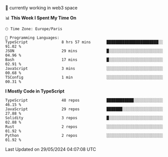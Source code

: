 🔭 currently working in web3 space

<!--START_SECTION:waka-->
📊 **This Week I Spent My Time On** 

```text
🕑︎ Time Zone: Europe/Paris

💬 Programming Languages: 
TypeScript               8 hrs 57 mins       ███████████████████████░░   91.02 % 
JSON                     29 mins             █░░░░░░░░░░░░░░░░░░░░░░░░   04.96 % 
Bash                     17 mins             █░░░░░░░░░░░░░░░░░░░░░░░░   02.91 % 
JavaScript               3 mins              ░░░░░░░░░░░░░░░░░░░░░░░░░   00.68 % 
TSConfig                 1 min               ░░░░░░░░░░░░░░░░░░░░░░░░░   00.31 % 
```

**I Mostly Code in TypeScript** 

```text
TypeScript               48 repos            ████████████░░░░░░░░░░░░░   46.15 % 
JavaScript               29 repos            ███████░░░░░░░░░░░░░░░░░░   27.88 % 
Solidity                 3 repos             █░░░░░░░░░░░░░░░░░░░░░░░░   02.88 % 
Rust                     2 repos             ░░░░░░░░░░░░░░░░░░░░░░░░░   01.92 % 
Python                   2 repos             ░░░░░░░░░░░░░░░░░░░░░░░░░   01.92 % 
```




 Last Updated on 29/05/2024 04:07:08 UTC
<!--END_SECTION:waka-->
